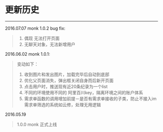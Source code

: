 # 更新历史

---
2016.07.07
monk 1.0.2 bug fix:
>1. 偶现 无法打开页面<br>
>2. 无聊天对象，无法新增用户<br>

2016.06.02
monk 1.0.1:
>变动如下：
>1. 收到图片和发出图片，加载完毕后自动到底部<br>
>2. 优化父页面消失，弹出框关闭自身而后新开页面<br>
>3. 点击用户时，推送现有近20条纪录为一个list<br>
>4. 不同的环境使用不同的 阿里百川key，隔离环境之间的账户体系<br>
>5. 需求单函数的调用增加前提－是否有需求单接收的子类，防止不接入im 需求单筛选的系统如云修，处理无用逻辑<br>



2016.05.19
>1.0.0 monk 正式上线<br>